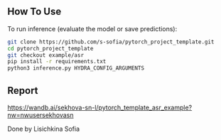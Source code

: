 ## How To Use
To run inference (evaluate the model or save predictions):
   ```bash
git clone https://github.com/s-sofia/pytorch_project_template.git
cd pytorch_project_template
git checkout example/asr
pip install -r requirements.txt
python3 inference.py HYDRA_CONFIG_ARGUMENTS
   ```

## Report
https://wandb.ai/sekhova-sn-l/pytorch_template_asr_example?nw=nwusersekhovasn

Done by Lisichkina Sofia
